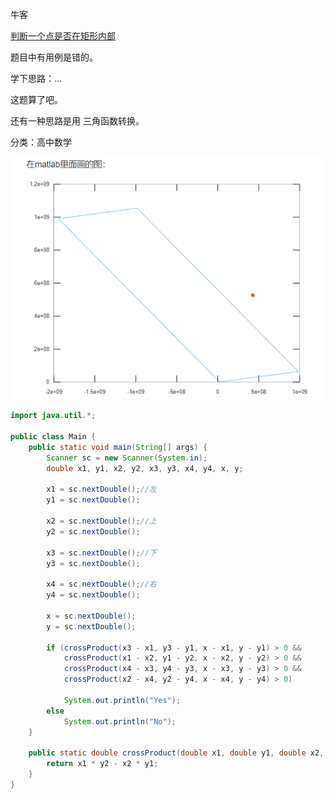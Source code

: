牛客

[判断一个点是否在矩形内部](https://www.nowcoder.com/questionTerminal/6369cbb6898c41d0bef179a6a80f5fde?toCommentId=5154055)

题目中有用例是错的。



学下思路：...

这题算了吧。



还有一种思路是用 三角函数转换。



分类：高中数学



![1616586252386](../../../../assets/1616586252386.png)



```java
import java.util.*;

public class Main {
    public static void main(String[] args) {
        Scanner sc = new Scanner(System.in);
        double x1, y1, x2, y2, x3, y3, x4, y4, x, y;

        x1 = sc.nextDouble();//左
        y1 = sc.nextDouble();

        x2 = sc.nextDouble();//上
        y2 = sc.nextDouble();

        x3 = sc.nextDouble();//下
        y3 = sc.nextDouble();

        x4 = sc.nextDouble();//右
        y4 = sc.nextDouble();

        x = sc.nextDouble();
        y = sc.nextDouble();

        if (crossProduct(x3 - x1, y3 - y1, x - x1, y - y1) > 0 &&
            crossProduct(x1 - x2, y1 - y2, x - x2, y - y2) > 0 &&
            crossProduct(x4 - x3, y4 - y3, x - x3, y - y3) > 0 &&
            crossProduct(x2 - x4, y2 - y4, x - x4, y - y4) > 0)
            
            System.out.println("Yes");
        else
            System.out.println("No");
    }

    public static double crossProduct(double x1, double y1, double x2, double y2) {
        return x1 * y2 - x2 * y1;
    }
}
```

